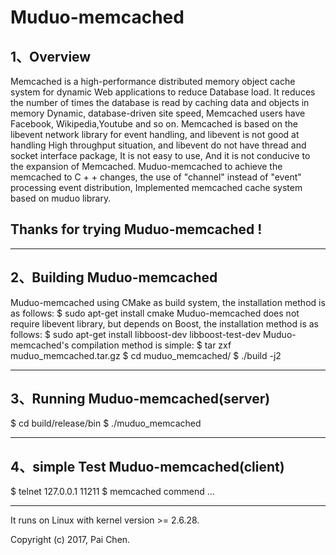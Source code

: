 # Muduo-memcached
1、Overview
----

Memcached is a high-performance distributed memory object cache system for dynamic 
Web applications to reduce Database load. It reduces the number of times the database
is read by caching data and objects in memory Dynamic, database-driven site speed, 
Memcached users have Facebook, Wikipedia,Youtube and so on. 
Memcached is based on the libevent network library for event handling, and libevent 
is not good at handling High throughput situation, and libevent do not have thread 
and socket interface package, It is not easy to use, And it is not conducive to the 
expansion of Memcached. Muduo-memcached to achieve the memcached to C + + changes,
the use of "channel" instead of "event" processing event distribution, Implemented 
memcached cache system based on muduo library.

Thanks for trying Muduo-memcached !
----
------------------------------------------------------------------------------------
2、Building Muduo-memcached
----
Muduo-memcached using CMake as build system, the installation method is as follows:
$ sudo apt-get install cmake
Muduo-memcached does not require libevent library, but depends on Boost, the installation method is as follows:
$ sudo apt-get install libboost-dev libboost-test-dev
Muduo-memcached's compilation method is simple:
$ tar zxf muduo_memcached.tar.gz
$ cd muduo_memcached/ 
$ ./build -j2 

------------------------------------------------------------------------------------
3、Running Muduo-memcached(server)
----
$ cd build/release/bin
$ ./muduo_memcached

------------------------------------------------------------------------------------
4、simple Test Muduo-memcached(client)
----
$ telnet 127.0.0.1 11211
$ memcached commend ...

------------------------------------------------------------------------------------
It runs on Linux with kernel version >= 2.6.28.

Copyright (c) 2017, Pai Chen.  



